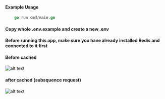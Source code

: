 

#### Example Usage

```go
	go run cmd/main.go
```

#### Copy whole .env.example and create a new .env

#### Before running this app, make sure you have already installed Redis and connected to it first



#### Before cached
![alt text](https://imageupload.io/ib/pVM5JLGJlIYmBiJ_1698810596.jpg)


#### after cached (subsquence request)

![alt text](https://imageupload.io/ib/ighuuZwB40epp13_1698810670.jpg)
